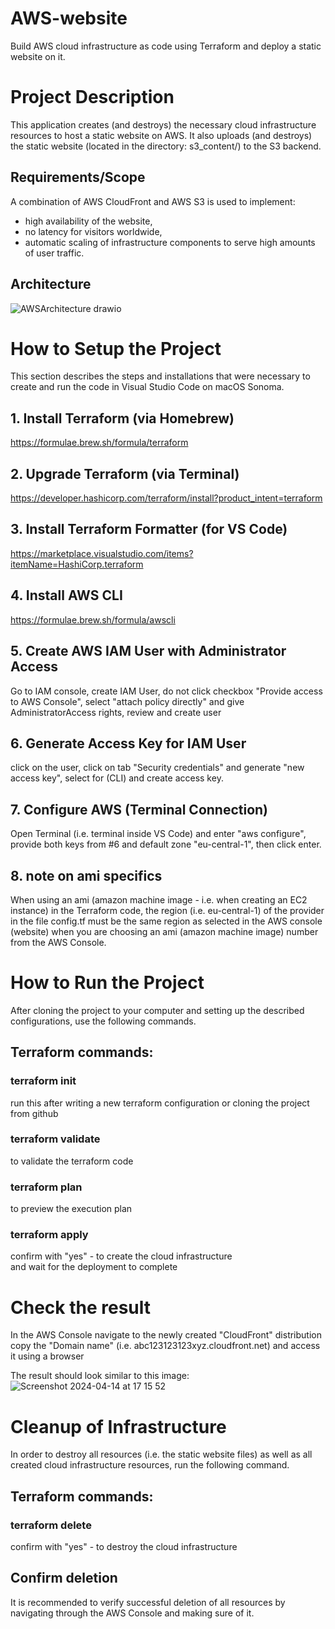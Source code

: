 # AWS-website
Build AWS cloud infrastructure as code using Terraform and deploy a static website on it.

# Project Description
This application creates (and destroys) the necessary cloud infrastructure resources to host a static website on AWS. It also uploads (and destroys) the static website (located in the directory: s3_content/) to the S3 backend.  

## Requirements/Scope
A combination of AWS CloudFront and AWS S3 is used to implement:
* high availability of the website, 
* no latency for visitors worldwide,
* automatic scaling of infrastructure components to serve high amounts of user traffic.

## Architecture
![AWSArchitecture drawio](https://github.com/swbergmann/AWS-website/assets/52543581/2d907f4a-38fc-430f-900b-c5c9f31d30d6)

# How to Setup the Project

This section describes the steps and installations that were necessary to create and run the code in Visual Studio Code on macOS Sonoma.

## 1. Install Terraform (via Homebrew)
https://formulae.brew.sh/formula/terraform  

## 2. Upgrade Terraform (via Terminal)
https://developer.hashicorp.com/terraform/install?product_intent=terraform  

## 3. Install Terraform Formatter (for VS Code)
https://marketplace.visualstudio.com/items?itemName=HashiCorp.terraform  

## 4. Install AWS CLI
https://formulae.brew.sh/formula/awscli  

## 5. Create AWS IAM User with Administrator Access
Go to IAM console, create IAM User, do not click checkbox "Provide access to AWS Console", select "attach policy directly" and give AdministratorAccess rights, review and create user  

## 6. Generate Access Key for IAM User
click on the user, click on tab "Security credentials" and generate "new access key", select for (CLI) and create access key.  

## 7. Configure AWS (Terminal Connection)
Open Terminal (i.e. terminal inside VS Code) and enter "aws configure", provide both keys from #6 and default zone "eu-central-1", then click enter.  

## 8. note on ami specifics  
When using an ami (amazon machine image - i.e. when creating an EC2 instance) in the Terraform code, the region (i.e. eu-central-1) of the provider in the file config.tf must be the same region as selected in the AWS console (website) when you are choosing an ami (amazon machine image) number from the AWS Console.  

# How to Run the Project
After cloning the project to your computer and setting up the described configurations, use the following commands.  

## Terraform commands:

### terraform init  
run this after writing a new terraform configuration or cloning the project from github  

### terraform validate
to validate the terraform code  

### terraform plan
to preview the execution plan  

### terraform apply
confirm with "yes" - to create the cloud infrastructure  
and wait for the deployment to complete  

# Check the result
In the AWS Console navigate to the newly created "CloudFront" distribution  
copy the "Domain name" (i.e. abc123123123xyz.cloudfront.net) and access it using a browser  

The result should look similar to this image:
![Screenshot 2024-04-14 at 17 15 52](https://github.com/swbergmann/AWS-website/assets/52543581/fd039a9c-6019-40ab-9747-f02ee8237f1f)

# Cleanup of Infrastructure
In order to destroy all resources (i.e. the static website files) as well as all created cloud infrastructure resources, run the following command.

## Terraform commands:

### terraform delete
confirm with "yes" - to destroy the cloud infrastructure

## Confirm deletion
It is recommended to verify successful deletion of all resources by navigating through the AWS Console and making sure of it.
